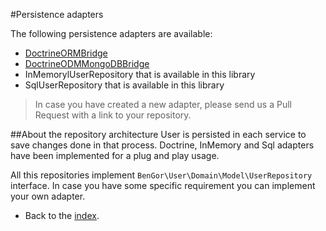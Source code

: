 #Persistence adapters

The following persistence adapters are available:

*  [DoctrineORMBridge](https://github.com/BenGorUser/DoctrineORMBridge)
*  [DoctrineODMMongoDBBridge](https://github.com/BenGorUser/DoctrineODMMongoDBBridge)
*  InMemorylUserRepository that is available in this library
*  SqlUserRepository that is available in this library

> In case you have created a new adapter, please send us a Pull Request with a link to your repository.

##About the repository architecture
User is persisted in each service to save changes done in that process. Doctrine, InMemory and Sql
adapters have been implemented for a plug and play usage.

All this repositories implement `BenGor\User\Domain\Model\UserRepository` interface. In case you have
some specific requirement you can implement your own adapter.

- Back to the [index](index.md).
